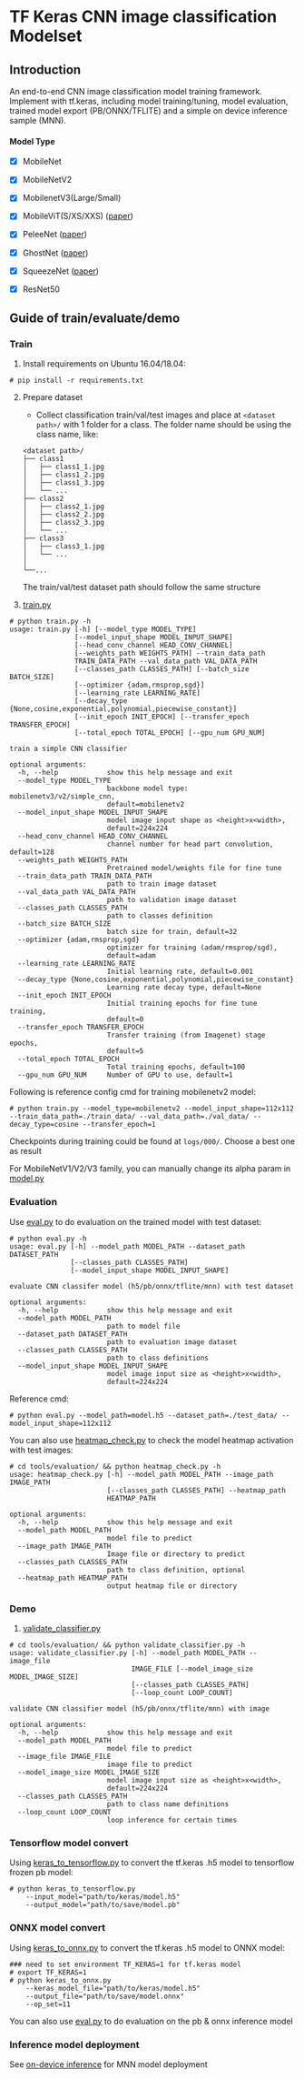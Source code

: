 # TF Keras CNN image classification Modelset

## Introduction

An end-to-end CNN image classification model training framework. Implement with tf.keras, including model training/tuning, model evaluation, trained model export (PB/ONNX/TFLITE) and a simple on device inference sample (MNN).

#### Model Type
- [x] MobileNet
- [x] MobileNetV2
- [x] MobilenetV3(Large/Small)
- [x] MobileViT(S/XS/XXS) ([paper](https://arxiv.org/abs/2110.02178))
- [x] PeleeNet ([paper](https://arxiv.org/abs/1804.06882))
- [x] GhostNet ([paper](https://arxiv.org/abs/1911.11907))
- [x] SqueezeNet ([paper](https://arxiv.org/abs/1602.07360))
- [x] ResNet50


## Guide of train/evaluate/demo

### Train

1. Install requirements on Ubuntu 16.04/18.04:

```
# pip install -r requirements.txt
```

2. Prepare dataset

    * Collect classification train/val/test images and place at `<dataset path>/` with 1 folder for a class. The folder name should be using the class name, like:

    ```
    <dataset path>/
    ├── class1
    │   ├── class1_1.jpg
    │   ├── class1_2.jpg
    │   ├── class1_3.jpg
    │   └── ...
    ├── class2
    │   ├── class2_1.jpg
    │   ├── class2_2.jpg
    │   ├── class2_3.jpg
    │   └── ...
    ├── class3
    │   ├── class3_1.jpg
    │   └── ...
    │
    └──...
    ```

    The train/val/test dataset path should follow the same structure


3. [train.py](https://github.com/david8862/tf-keras-image-classifier/blob/master/train.py)

```
# python train.py -h
usage: train.py [-h] [--model_type MODEL_TYPE]
                [--model_input_shape MODEL_INPUT_SHAPE]
                [--head_conv_channel HEAD_CONV_CHANNEL]
                [--weights_path WEIGHTS_PATH] --train_data_path
                TRAIN_DATA_PATH --val_data_path VAL_DATA_PATH
                [--classes_path CLASSES_PATH] [--batch_size BATCH_SIZE]
                [--optimizer {adam,rmsprop,sgd}]
                [--learning_rate LEARNING_RATE]
                [--decay_type {None,cosine,exponential,polynomial,piecewise_constant}]
                [--init_epoch INIT_EPOCH] [--transfer_epoch TRANSFER_EPOCH]
                [--total_epoch TOTAL_EPOCH] [--gpu_num GPU_NUM]

train a simple CNN classifier

optional arguments:
  -h, --help            show this help message and exit
  --model_type MODEL_TYPE
                        backbone model type: mobilenetv3/v2/simple_cnn,
                        default=mobilenetv2
  --model_input_shape MODEL_INPUT_SHAPE
                        model image input shape as <height>x<width>,
                        default=224x224
  --head_conv_channel HEAD_CONV_CHANNEL
                        channel number for head part convolution, default=128
  --weights_path WEIGHTS_PATH
                        Pretrained model/weights file for fine tune
  --train_data_path TRAIN_DATA_PATH
                        path to train image dataset
  --val_data_path VAL_DATA_PATH
                        path to validation image dataset
  --classes_path CLASSES_PATH
                        path to classes definition
  --batch_size BATCH_SIZE
                        batch size for train, default=32
  --optimizer {adam,rmsprop,sgd}
                        optimizer for training (adam/rmsprop/sgd),
                        default=adam
  --learning_rate LEARNING_RATE
                        Initial learning rate, default=0.001
  --decay_type {None,cosine,exponential,polynomial,piecewise_constant}
                        Learning rate decay type, default=None
  --init_epoch INIT_EPOCH
                        Initial training epochs for fine tune training,
                        default=0
  --transfer_epoch TRANSFER_EPOCH
                        Transfer training (from Imagenet) stage epochs,
                        default=5
  --total_epoch TOTAL_EPOCH
                        Total training epochs, default=100
  --gpu_num GPU_NUM     Number of GPU to use, default=1
```

Following is reference config cmd for training mobilenetv2 model:
```
# python train.py --model_type=mobilenetv2 --model_input_shape=112x112 --train_data_path=./train_data/ --val_data_path=./val_data/ --decay_type=cosine --transfer_epoch=1
```

Checkpoints during training could be found at `logs/000/`. Choose a best one as result

For MobileNetV1/V2/V3 family, you can manually change its alpha param in [model.py](https://github.com/david8862/tf-keras-image-classifier/blob/master/torch/classifier/model.py)


### Evaluation
Use [eval.py](https://github.com/david8862/tf-keras-image-classifier/blob/master/eval.py) to do evaluation on the trained model with test dataset:

```
# python eval.py -h
usage: eval.py [-h] --model_path MODEL_PATH --dataset_path DATASET_PATH
               [--classes_path CLASSES_PATH]
               [--model_input_shape MODEL_INPUT_SHAPE]

evaluate CNN classifer model (h5/pb/onnx/tflite/mnn) with test dataset

optional arguments:
  -h, --help            show this help message and exit
  --model_path MODEL_PATH
                        path to model file
  --dataset_path DATASET_PATH
                        path to evaluation image dataset
  --classes_path CLASSES_PATH
                        path to class definitions
  --model_input_shape MODEL_INPUT_SHAPE
                        model image input size as <height>x<width>,
                        default=224x224
```

Reference cmd:

```
# python eval.py --model_path=model.h5 --dataset_path=./test_data/ --model_input_shape=112x112
```

You can also use [heatmap_check.py](https://github.com/david8862/tf-keras-image-classifier/blob/master/tools/evaluation/heatmap_check.py) to check the model heatmap activation with test images:

```
# cd tools/evaluation/ && python heatmap_check.py -h
usage: heatmap_check.py [-h] --model_path MODEL_PATH --image_path IMAGE_PATH
                        [--classes_path CLASSES_PATH] --heatmap_path
                        HEATMAP_PATH

optional arguments:
  -h, --help            show this help message and exit
  --model_path MODEL_PATH
                        model file to predict
  --image_path IMAGE_PATH
                        Image file or directory to predict
  --classes_path CLASSES_PATH
                        path to class definition, optional
  --heatmap_path HEATMAP_PATH
                        output heatmap file or directory
```


### Demo
1. [validate_classifier.py](https://github.com/david8862/tf-keras-image-classifier/blob/master/tools/evaluation/validate_classifier.py)

```
# cd tools/evaluation/ && python validate_classifier.py -h
usage: validate_classifier.py [-h] --model_path MODEL_PATH --image_file
                              IMAGE_FILE [--model_image_size MODEL_IMAGE_SIZE]
                              [--classes_path CLASSES_PATH]
                              [--loop_count LOOP_COUNT]

validate CNN classifier model (h5/pb/onnx/tflite/mnn) with image

optional arguments:
  -h, --help            show this help message and exit
  --model_path MODEL_PATH
                        model file to predict
  --image_file IMAGE_FILE
                        image file to predict
  --model_image_size MODEL_IMAGE_SIZE
                        model image input size as <height>x<width>,
                        default=224x224
  --classes_path CLASSES_PATH
                        path to class name definitions
  --loop_count LOOP_COUNT
                        loop inference for certain times
```

### Tensorflow model convert
Using [keras_to_tensorflow.py](https://github.com/david8862/tf-keras-image-classifier/blob/master/tools/model_converter/keras_to_tensorflow.py) to convert the tf.keras .h5 model to tensorflow frozen pb model:
```
# python keras_to_tensorflow.py
    --input_model="path/to/keras/model.h5"
    --output_model="path/to/save/model.pb"
```

### ONNX model convert
Using [keras_to_onnx.py](https://github.com/david8862/tf-keras-image-classifier/blob/master/tools/model_converter/keras_to_onnx.py) to convert the tf.keras .h5 model to ONNX model:
```
### need to set environment TF_KERAS=1 for tf.keras model
# export TF_KERAS=1
# python keras_to_onnx.py
    --keras_model_file="path/to/keras/model.h5"
    --output_file="path/to/save/model.onnx"
    --op_set=11
```

You can also use [eval.py](https://github.com/david8862/tf-keras-image-classifier/blob/master/eval.py) to do evaluation on the pb & onnx inference model

### Inference model deployment
See [on-device inference](https://github.com/david8862/tf-keras-image-classifier/tree/master/inference) for MNN model deployment

